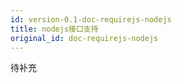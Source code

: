 ```yaml
---
id: version-0.1-doc-requirejs-nodejs
title: nodejs接口支持
original_id: doc-requirejs-nodejs
---
```


待补充